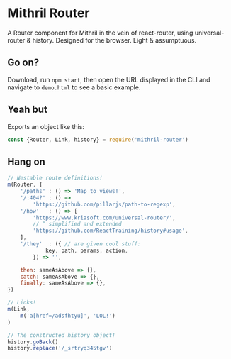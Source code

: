 # Mithril Router

A Router component for Mithril in the vein of react-router, using universal-router &amp; history. Designed for the browser. Light &amp; assumptuous. 

## Go on?

Download, run `npm start`, then open the URL displayed in the CLI and navigate to `demo.html` to see a basic example.

## Yeah but

Exports an object like this:

```js
const {Router, Link, history} = require('mithril-router')
```

## Hang on

```js
// Nestable route definitions!
m(Router, {
    '/paths' : () => 'Map to views!',
    '/:404?' : () => 
        'https://github.com/pillarjs/path-to-regexp',
    '/how'   : () => [
        'https://www.kriasoft.com/universal-router/',
        // ^ simplified and extended
        'https://github.com/ReactTraining/history#usage',
    ],
    '/they'  : ({ // are given cool stuff:
            key, path, params, action,
        }) => '',

    then: sameAsAbove => {},
    catch: sameAsAbove => {}, 
    finally: sameAsAbove => {}, 
})

// Links!
m(Link, 
    m('a[href=/adsfhtyu]', 'LOL!')
)

// The constructed history object!
history.goBack()
history.replace('/_srtryq345tgv')
```
